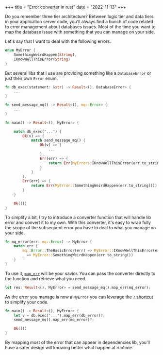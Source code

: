 +++
title = "Error converter in rust"
date = "2022-11-13"
+++

Do you remember three tier architecture? Between logic tier and data tiers in your application server code, you'll always find a bunch of code related to error management about databases issues. Most of the time you want to map the database issue with something that you can manage on your side.

Let's say that I want to deal with the following errors.

```rust
enum MyError {
    SomethingWeirdHappen(String),
    IKnowWellThisError(String)
}
```

But several libs that I use are providing something like a `DatabaseError` or just their own `Error` enum.

```rust
fn db_exec(statement: &str) -> Result<(), DatabaseError> {
    ...
}

fn send_message_mq() -> Result<(), mq::Error> {
    ...
}

fn main() -> Result<(), MyError> {

    match db_exec("...") {
        Ok(v) => {
            match send_message_mq() {
                Ok(v) => {
                    ...
                },
                Err(err) => {
                    return Err(MyError::IKnowWellThisError(err.to_string()))
                }
            }
        },
        Err(err) => {
            return Err(MyError::SomethingWeirdHappen(err.to_string()))
        }
    }

    Ok(())
}
```

To simplify a bit, I try to introduce a converter function that will handle lib error and convert it to my own.
With this converter, it's easy to wrap fully the scope of the subsequent error you have to deal to what you manage on your side.

```rust
fn mq_error(err: mq::Error) -> MyError {
    match err {
        mq::Error::TheBasicError(err) => MyError::IKnowWellThisError(err.to_string()),
        _ => MyError::SomethingWeirdHappen(err.to_string())
    }
}
```

To use it, [`map_err`][1] will be your savior. You can pass the converter directly to the function and retrieve what you need.

```rust
let res: Result<(), MyError> = send_message_mq().map_err(mq_error);
```

As the error you manage is now a `MyError` you can leverage the [`?` shortcut][2] to simplify your code.

```rust
fn main() -> Result<(), MyError> {
    let v = db.exec("...").map_err(db_error)?;
    send_message_mq().map_err(mq_error)?;

    Ok(())
}
```

By mapping most of the error that can appear in dependencies lib, you'll have a safer design will knowing better what happen at runtime.

[1]: https://doc.rust-lang.org/std/result/enum.Result.html#method.map_err
[2]: https://doc.rust-lang.org/rust-by-example/std/result/question_mark.html
